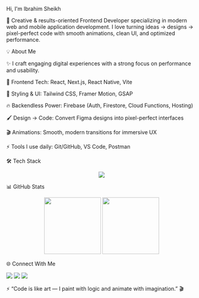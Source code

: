 Hi, I'm Ibrahim Sheikh

🎨 Creative & results-oriented Frontend Developer specializing in modern web and mobile application development.
I love turning ideas → designs → pixel-perfect code with smooth animations, clean UI, and optimized performance.

💡 About Me

✨ I craft engaging digital experiences with a strong focus on performance and usability.

🚀 Frontend Tech: React, Next.js, React Native, Vite

🎨 Styling & UI: Tailwind CSS, Framer Motion, GSAP

🔥 Backendless Power: Firebase (Auth, Firestore, Cloud Functions, Hosting)

🖌️ Design → Code: Convert Figma designs into pixel-perfect interfaces

🎬 Animations: Smooth, modern transitions for immersive UX

⚡ Tools I use daily: Git/GitHub, VS Code, Postman

🛠️ Tech Stack
<p align="center"> <img src="https://skillicons.dev/icons?i=react,nextjs,tailwind,firebase,js,ts,git,figma" /> </p>
📊 GitHub Stats
<p align="center"> <img src="https://github-readme-stats.vercel.app/api?username=ibrahim-sheikh47&show_icons=true&theme=radical" height="150"/> <img src="https://github-readme-streak-stats.herokuapp.com/?user=ibrahim-sheikh47&theme=radical" height="150"/> </p>
🌐 Connect With Me
<p align="left"> <a href="https://www.linkedin.com/in/your-linkedin" target="_blank"><img src="https://img.shields.io/badge/LinkedIn-0077B5?style=for-the-badge&logo=linkedin&logoColor=white"/></a> <a href="mailto:your@email.com"><img src="https://img.shields.io/badge/Email-D14836?style=for-the-badge&logo=gmail&logoColor=white"/></a> <a href="https://your-portfolio-link.com" target="_blank"><img src="https://img.shields.io/badge/Portfolio-000000?style=for-the-badge&logo=vercel&logoColor=white"/></a> </p>

⚡ “Code is like art — I paint with logic and animate with imagination.” 🎬
